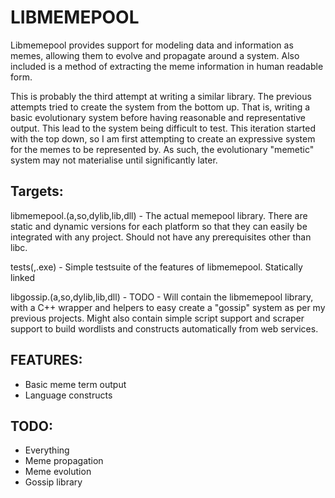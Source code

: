 LIBMEMEPOOL
===========

Libmemepool provides support for modeling data and information as memes, allowing them to evolve and propagate around a system. Also included is a method of extracting the meme information in human readable form.

This is probably the third attempt at writing a similar library. The previous attempts tried to create the system from the bottom up. That is, writing a basic evolutionary system before having reasonable and representative output. This lead to the system being difficult to test. This iteration started with the top down, so I am first attempting to create an expressive system for the memes to be represented by. As such, the evolutionary "memetic" system may not materialise until significantly later.

Targets:
--------

libmemepool.(a,so,dylib,lib,dll) - The actual memepool library. There are static and dynamic versions for each platform so that they can easily be integrated with any project. Should not have any prerequisites other than libc.

tests(,.exe) - Simple testsuite of the features of libmemepool. Statically linked

libgossip.(a,so,dylib,lib,dll) - TODO - Will contain the libmemepool library, with a C++ wrapper and helpers to easy create a "gossip" system as per my previous projects. Might also contain simple script support and scraper support to build wordlists and constructs automatically from web services.

FEATURES:
---------
- Basic meme term output
- Language constructs

TODO:
-----
- Everything
- Meme propagation
- Meme evolution
- Gossip library